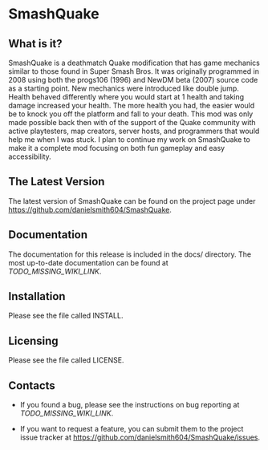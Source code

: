 SmashQuake
==========

## What is it?

SmashQuake is a deathmatch Quake modification that has game mechanics similar to those found in Super Smash Bros. It was originally programmed in 2008 using both the progs106 (1996) and NewDM beta (2007) source code as a starting point. New mechanics were introduced like double jump. Health behaved differently where you would start at 1 health and taking damage increased your health. The more health you had, the easier would be to knock you off the platform and fall to your death. This mod was only made possible back then with of the support of the Quake community with active playtesters, map creators, server hosts, and programmers that would help me when I was stuck. I plan to continue my work on SmashQuake to make it a complete mod focusing on both fun gameplay and easy accessibility.

## The Latest Version

The latest version of SmashQuake can be found on the project page under https://github.com/danielsmith604/SmashQuake.

## Documentation

The documentation for this release is included in the docs/ directory. The most up-to-date documentation can be found at _TODO_MISSING_WIKI_LINK_.

## Installation

Please see the file called INSTALL.

## Licensing

Please see the file called LICENSE.

## Contacts

* If you found a bug, please see the instructions on bug reporting at _TODO_MISSING_WIKI_LINK_.

* If you want to request a feature, you can submit them to the project issue tracker at https://github.com/danielsmith604/SmashQuake/issues.
